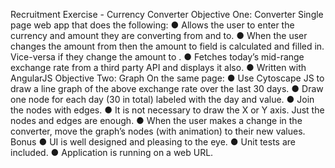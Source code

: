 Recruitment Exercise - Currency Converter
Objective One: Converter
Single page web app that does the following:
● Allows the user to enter the currency and amount they are converting from and to.
● When the user changes the amount from then the amount to field is calculated and
filled in. Vice-versa if they change the amount to .
● Fetches today’s mid-range exchange rate from a third party API and displays it also.
● Written with AngularJS
Objective Two: Graph
On the same page:
● Use Cytoscape JS to draw a line graph of the above exchange rate over the last 30
days.
● Draw one node for each day (30 in total) labeled with the day and value.
● Join the nodes with edges.
● It is not necessary to draw the X or Y axis. Just the nodes and edges are enough.
● When the user makes a change in the converter, move the graph’s nodes (with
animation) to their new values.
Bonus
● UI is well designed and pleasing to the eye.
● Unit tests are included.
● Application is running on a web URL.